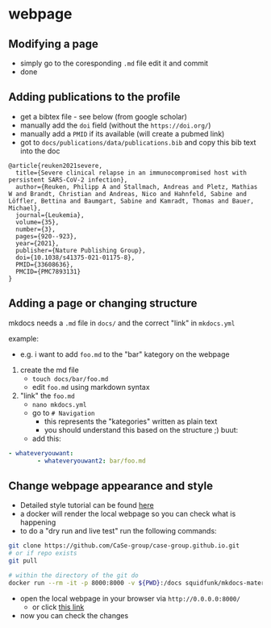 webpage
===

## Modifying a page

* simply go to the coresponding `.md` file edit it and commit
* done

## Adding publications to the profile

* get a bibtex file - see below (from google scholar)
* manually add the `doi` field (without the `https://doi.org/`) 
* manually add a `PMID` if its available (will create a pubmed link)
* got to `docs/publications/data/publications.bib` and copy this bib text into the doc

```
@article{reuken2021severe,
  title={Severe clinical relapse in an immunocompromised host with persistent SARS-CoV-2 infection},
  author={Reuken, Philipp A and Stallmach, Andreas and Pletz, Mathias W and Brandt, Christian and Andreas, Nico and Hahnfeld, Sabine and Löffler, Bettina and Baumgart, Sabine and Kamradt, Thomas and Bauer, Michael},
  journal={Leukemia},
  volume={35},
  number={3},
  pages={920--923},
  year={2021},
  publisher={Nature Publishing Group},
  doi={10.1038/s41375-021-01175-8},
  PMID={33608636},
  PMCID={PMC7893131}
}
```

## Adding a page or changing structure

mkdocs needs a `.md` file in `docs/` and the correct "link" in `mkdocs.yml`

example:
* e.g. i want to add `foo.md` to the "bar" kategory on the webpage
1) create the md file
   * `touch docs/bar/foo.md` 
   * edit `foo.md` using markdown syntax
2) "link" the `foo.md`
   * `nano mkdocs.yml` 
   * go to `# Navigation`
      * this represents the "kategories" written as plain text
      * you should understand this based on the structure ;) buut:
   * add this:

```yml
- whateveryouwant: 
        - whateveryouwant2: bar/foo.md
```

## Change webpage appearance and style

* Detailed style tutorial can be found [here](https://squidfunk.github.io/mkdocs-material/)
* a docker will render the local webpage so you can check what is happening
* to do a "dry run and live test" run the following commands:

```bash
git clone https://github.com/CaSe-group/case-group.github.io.git
# or if repo exists
git pull

# within the directory of the git do
docker run --rm -it -p 8000:8000 -v ${PWD}:/docs squidfunk/mkdocs-material
```

* open the local webpage in your browser via `http://0.0.0.0:8000/`
   * or click [this link](http://0.0.0.0:8000/)
* now you can check the changes


